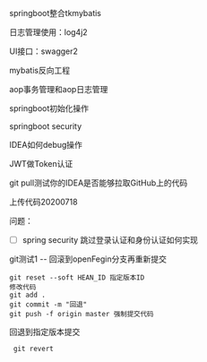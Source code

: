 springboot整合tkmybatis

日志管理使用：log4j2

UI接口：swagger2

mybatis反向工程

aop事务管理和aop日志管理

springboot初始化操作

springboot security

IDEA如何debug操作

JWT做Token认证

git pull测试你的IDEA是否能够拉取GitHub上的代码

上传代码20200718

问题：  
- [ ] spring security 跳过登录认证和身份认证如何实现

git测试1 -- 回滚到openFegin分支再重新提交 
```aidl
git reset --soft HEAN_ID 指定版本ID  
修改代码
git add .
git commit -m "回退"
git push -f origin master 强制提交代码
```


回退到指定版本提交
```aidl
 git revert
```